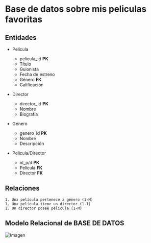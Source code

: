 # Base de datos sobre mis peliculas favoritas

## Entidades

- Película
    - pelicula_id **__PK__**
    - Título 
    - Guionista 
    - Fecha de estreno
    - Género **__FK__**
    - Calificación

- Director
    - director_id  **__PK__**
    - Nombre
    - Biografía 

- Género
    - genero_id  **__PK__**
    - Nombre 
    - Descripción

- Pelicula/Director
     - id_p/d **__PK__**
     - Película **__FK__**
     - Director **__FK__**


## Relaciones
    1. Una película pertenece a género (1-M)
    1. Una película tiene un director (1-1)
    1. Un director poseé película (1-M) 

## Modelo Relacional de BASE DE DATOS

![Imagen](https://media.discordapp.net/attachments/845392998648119356/1035210650500210688/Diagrama.jpg)